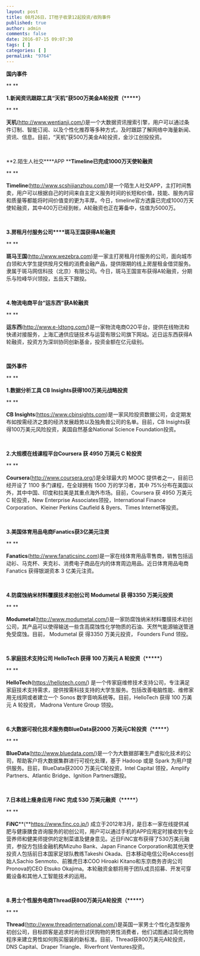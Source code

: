 ```yaml
---
layout: post
title: 08月26日，IT桔子收录12起投资/收购事件
published: true
author: admin
comments: false
date: 2016-07-15 09:07:30
tags: [ ]
categories: [ ]
permalink: "9764"
---
```

**国内事件**

** **

**1.新闻资讯跟踪工具“天机”获500万美金A轮投资（\*****）**

** **

**天机**(http://www.wentianji.com/)是一个大数据资讯搜索引擎，用户可以通过条件订制、智能订阅、以及个性化推荐等多种方式，及时跟踪了解网络中海量新闻、资讯、信息。目前，“天机”获500万美金A轮投资，金沙江创投投资。

&nbsp;

**2.陌生人社交****APP ****Timeline已完成1000万天使轮融资**

** **

**Timeline**(http://www.scshijianzhou.com/)是一个陌生人社交APP，主打时间售卖，用户可以根据自己的时间来自主定义服务时间的长短和价值，技能、服务内容和质量等都能将时间价值变的更为丰厚。今日，timeline官方透露已完成1000万天使轮融资，其中400万已经到帐，A轮融资也正在筹备中，估值为5000万。

&nbsp;

**3.房租月付服务公司****斑马王国获得A轮融资**

** **

**斑马王国**(http://www.wezebra.com)是一家主打房租月付服务的公司，面向城市白领和大学生提供按月交租的消费金融产品，提供限期的线上房屋租金借贷服务。隶属于斑马网信科技（北京）有限公司。今日，斑马王国宣布获得A轮融资，分期乐与险峰华兴领投，五岳天下跟投。

&nbsp;

**4.物流电商平台“运东西”获A轮融资**

** **

**运东西**(http://www.e-ldtong.com/)是一家物流电商O2O平台，提供在线物流和快递对接服务，上海汇通供应链技术与运营有限公司旗下网站。近日运东西获得A轮融资，投资方为深圳协同创新基金，投资金额在亿元级别。

&nbsp;

**国外事件**

** **

**1.数据分析工具 CB Insights获得100万美元战略投资**

** **

**CB Insights**(https://www.cbinsights.com)是一家风险投资数据公司，会定期发布如按需经济之类的经济发展趋势以及独角兽公司的名单。目前，CB Insights获得100万美元风险投资，美国自然基金National Science Foundation投资。

&nbsp;

**2.大规模在线课程平台Coursera 获 4950 万美元 C 轮投资**

** **

**Coursera**(http://www.coursera.org/)是全球最大的 MOOC 提供者之一，目前已经开设了 1100 多门课程，在全球拥有 1500 万的学习者，其中 75%分布在美国以外，其中中国、印度和拉美是其重点海外市场。目前，Coursera 获 4950 万美元 C 轮投资，New Enterprise Associates领投，International Finance Corporation、Kleiner Perkins Caufield & Byers、Times Internet等投资。

&nbsp;

**3.美国体育用品电商Fanatics获3亿美元注资**

** **

**Fanatics**(http://www.fanaticsinc.com)是一家在线体育用品零售商，销售包括运动衫、马克杯、夹克衫、消费电子商品在内的体育周边用品。近日体育用品电商 Fanatics 获得银湖资本 3 亿美元注资。

&nbsp;

**4.防腐蚀纳米材料覆膜技术初创公司 Modumetal 获 得3350 万美元投资**

** **

**Modumetal**(http://www.modumetal.com/)是一家防腐蚀纳米材料覆膜技术初创公司，其产品可以使得输送一些含高腐蚀性化学物质的石油、天然气能源输送管道免受腐蚀。目前， Modumetal 获 得3350 万美元投资， Founders Fund 领投。

&nbsp;

**5.家庭技术支持公司 HelloTech 获得 100 万美元 A 轮投资（\*****）**

** **

**HelloTech**(https://hellotech.com/) 是一个传家庭维修技术支持公司，专注满足家庭技术支持需求，提供按需科技支持的大学生服务。包括改善电脑性能、维修家用无线网或者建立一个 Sonos 数字音响系统等。目前，HelloTech 获得 100 万美元 A 轮投资， Madrona Venture Group 领投。

&nbsp;

**6.大数据可视化技术服务商BlueData获2000 万美元C轮投资（\*****）**

** **

**BlueData**(http://www.bluedata.com/)是一个为大数据部署生产虚拟化技术的公司，帮助客户将大数据集群进行可视化处理，基于 Hadoop 或是 Spark 为用户提供服务。目前，BlueData获2000 万美元C轮投资，Intel Capital 领投，Amplify Partners、Atlantic Bridge、Ignition Partners跟投。

&nbsp;

**7.日本线上瘦身应用 FiNC 完成 530 万美元融资（\*****）**

** **

**FiNC****(**https://www.finc.co.jp/) 成立于2012年3月，是日本一家在线提供减肥与健康膳食咨询服务的初创公司，用户可以通过手机的APP应用定时接收到专业营养师和健美师提供的定制菜谱及健身意见。近日FiNC宣布获得了530万美元融资，参投方包括金融机构Mizuho Bank、Japan Finance Corporation和其他天使投资人包括前日本国家足球队教练Takeshi Okada、日本移动电信公司eAccess创始人Sachio Senmoto、前雅虎日本COO Hiroaki Kitano和东京商务咨询公司Pronova的CEO Etsuko Okajima。本轮融资金额将用于团队成员招募、开发可穿戴设备和其他人工智能技术的运用。

&nbsp;

**8.男士个性服务电商Thread获800万美元A轮投资（\*****）**

** **

**Thread**(http://www.threadinternational.com/)是英国一家男士个性化造型服务初创公司，目标顾客是追求时尚但讨厌购物的男性消费者，他们试图通过简化购物程序来建立男性如何购买服装的新标准。目前，Thread获800万美元A轮投资，DNS Capital、Draper Triangle、Riverfront Ventures投资。